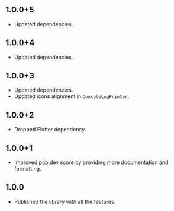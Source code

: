 ## 1.0.0+5

* Updated dependencies.

## 1.0.0+4

* Updated dependencies.

## 1.0.0+3

* Updated dependencies.
* Updated icons alignment in `ConsoleLogPrinter`.

## 1.0.0+2

* Dropped Flutter dependency.

## 1.0.0+1

* Improved pub.dev score by providing more documentation and formatting.

## 1.0.0

* Published the library with all the features.
